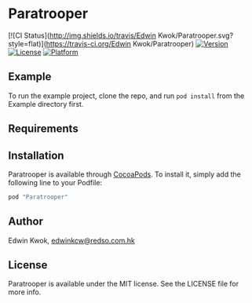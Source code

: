 # Paratrooper

[![CI Status](http://img.shields.io/travis/Edwin Kwok/Paratrooper.svg?style=flat)](https://travis-ci.org/Edwin Kwok/Paratrooper)
[![Version](https://img.shields.io/cocoapods/v/Paratrooper.svg?style=flat)](http://cocoapods.org/pods/Paratrooper)
[![License](https://img.shields.io/cocoapods/l/Paratrooper.svg?style=flat)](http://cocoapods.org/pods/Paratrooper)
[![Platform](https://img.shields.io/cocoapods/p/Paratrooper.svg?style=flat)](http://cocoapods.org/pods/Paratrooper)

## Example

To run the example project, clone the repo, and run `pod install` from the Example directory first.

## Requirements

## Installation

Paratrooper is available through [CocoaPods](http://cocoapods.org). To install
it, simply add the following line to your Podfile:

```ruby
pod "Paratrooper"
```

## Author

Edwin Kwok, edwinkcw@redso.com.hk

## License

Paratrooper is available under the MIT license. See the LICENSE file for more info.

